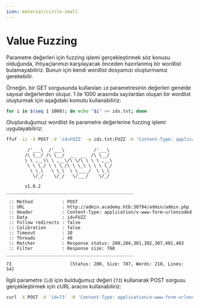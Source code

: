 ```yaml
---
icon: material/circle-small
---
```


# Value Fuzzing

Parametre değerleri için fuzzing işlemi gerçekleştirmek söz konusu olduğunda, ihtiyaçlarımızı karşılayacak önceden hazırlanmış bir wordlist bulamayabiliriz. Bunun için kendi wordlist dosyamızı oluşturmamız gerekebilir.

Örneğin, bir GET sorgusunda kullanılan `id` parametresinin değerleri genelde sayısal değerlerden oluşur. 1 ile 1000 arasında sayılardan oluşan bir wordlist oluşturmak için aşağıdaki komutu kullanabiliriz:

```bash
for i in $(seq 1 1000); do echo "$i" >> ids.txt; done
```

Oluşturduğumuz wordlist ile parametre değerlerine fuzzing işlemi uygulayabiliriz:

```bash
ffuf -ic -X POST -d 'id=FUZZ' -w ids.txt:FUZZ -H 'Content-Type: application/x-www-form-urlencoded' -fs 768 -u http://admin.academy.htb:PORT/admin/admin.php
```

```text title="Output"
        /'___\  /'___\           /'___\
       /\ \__/ /\ \__/  __  __  /\ \__/
       \ \ ,__\\ \ ,__\/\ \/\ \ \ \ ,__\
        \ \ \_/ \ \ \_/\ \ \_\ \ \ \ \_/
         \ \_\   \ \_\  \ \____/  \ \_\
          \/_/    \/_/   \/___/    \/_/

       v1.0.2
________________________________________________

 :: Method           : POST
 :: URL              : http://admin.academy.htb:30794/admin/admin.php
 :: Header           : Content-Type: application/x-www-form-urlencoded
 :: Data             : id=FUZZ
 :: Follow redirects : false
 :: Calibration      : false
 :: Timeout          : 10
 :: Threads          : 40
 :: Matcher          : Response status: 200,204,301,302,307,401,403
 :: Filter           : Response size: 768
________________________________________________

73                      [Status: 200, Size: 787, Words: 218, Lines: 54]
```

İlgili parametre (`id`) için bulduğumuz değeri (`73`) kullanarak POST sorgusu gerçekleştirmek için cURL aracını kullanabiliriz:

```bash
curl -X POST -d 'id=73' -H 'Content-Type: application/x-www-form-urlencoded' http://admin.academy.htb:PORT/admin/admin.php
```
